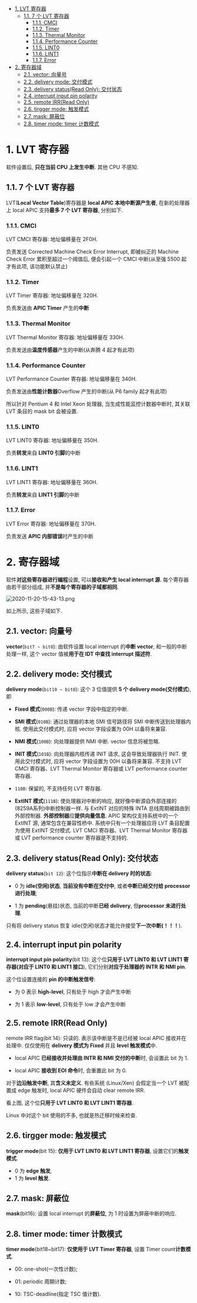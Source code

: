 <!-- @import "[TOC]" {cmd="toc" depthFrom=1 depthTo=6 orderedList=false} -->

<!-- code_chunk_output -->

- [1. LVT 寄存器](#1-lvt-寄存器)
  - [1.1. 7 个 LVT 寄存器](#11-7-个-lvt-寄存器)
    - [1.1.1. CMCI](#111-cmci)
    - [1.1.2. Timer](#112-timer)
    - [1.1.3. Thermal Monitor](#113-thermal-monitor)
    - [1.1.4. Performance Counter](#114-performance-counter)
    - [1.1.5. LINT0](#115-lint0)
    - [1.1.6. LINT1](#116-lint1)
    - [1.1.7. Error](#117-error)
- [2. 寄存器域](#2-寄存器域)
  - [2.1. vector: 向量号](#21-vector-向量号)
  - [2.2. delivery mode: 交付模式](#22-delivery-mode-交付模式)
  - [2.3. delivery status(Read Only): 交付状态](#23-delivery-statusread-only-交付状态)
  - [2.4. interrupt input pin polarity](#24-interrupt-input-pin-polarity)
  - [2.5. remote IRR(Read Only)](#25-remote-irrread-only)
  - [2.6. tirgger mode: 触发模式](#26-tirgger-mode-触发模式)
  - [2.7. mask: 屏蔽位](#27-mask-屏蔽位)
  - [2.8. timer mode: timer 计数模式](#28-timer-mode-timer-计数模式)

<!-- /code_chunk_output -->
# 1. LVT 寄存器

软件设置后, **只在当前 CPU 上发生中断**. 其他 CPU 不感知.

## 1.1. 7 个 LVT 寄存器

LVT(**Local Vector Table**)寄存器是 **local APIC 本地中断源产生者**, 在新的处理器上 local APIC 支持**最多 7 个 LVT 寄存器**, 分别如下.

### 1.1.1. CMCI

LVT CMCI 寄存器: 地址偏移量在 2F0H.

负责发送 Corrected Machine Check Error Interrupt, 即被纠正的 Machine Check Error 累积至超过一个阈值后, 便会引起一个 CMCI 中断(从至强 5500 起才有此项, 该功能默认禁止)

### 1.1.2. Timer

LVT Timer 寄存器: 地址偏移量在 320H.

负责发送由 **APIC Timer** 产生的**中断**

### 1.1.3. Thermal Monitor

LVT Thermal Monitor 寄存器: 地址偏移量在 330H.

负责发送由**温度传感器**产生的中断(从奔腾 4 起才有此项)

### 1.1.4. Performance Counter

LVT Performance Counter 寄存器: 地址偏移量在 340H.

负责发送由**性能计数器**Overflow 产生的中断(从 P6 family 起才有此项)

所以针对 Pentium 4 和 Intel Xeon 处理器, 当生成性能监控计数器中断时, 其关联 LVT 条目的 mask bit 会被设置.

### 1.1.5. LINT0

LVT LINT0 寄存器: 地址偏移量在 350H.

负责**转发**来自 **LINT0 引脚**的中断

### 1.1.6. LINT1

LVT LINT1 寄存器: 地址偏移量在 360H.

负责**转发**来自 **LINT1 引脚**的中断

### 1.1.7. Error

LVT Error 寄存器: 地址偏移量在 370H.

负责发送 **APIC 内部错误**时产生的中断

# 2. 寄存器域

软件**对这些寄存器进行编程**设置, 可以**接收和产生 local interrupt 源**. 每个寄存器由若干部分组成, 并**不是每个寄存器的子域都相同**.

![2020-11-20-15-43-13.png](./images/2020-11-20-15-43-13.png)

如上所示, 这些子域如下.

## 2.1. vector: 向量号

**vector**(`bit7 ~ bit0`): 由软件设置 local interrupt 的**中断 vector**, 和一般的中断处理一样, 这个 vector 值被**用于在 IDT 中查找 interrupt 描述符**.

## 2.2. delivery mode: 交付模式

**delivery mode**(`bit10 ~ bit8`): 这个 3 位值提供 **5 个 delivery mode(交付模式**), 即

* **Fixed 模式**(`000B`): 传递 vector 字段中指定的中断.

* **SMI 模式**(`010B`): 通过处理器的本地 SMI 信号路径将 SMI 中断传送到处理器内核. 使用此交付模式时, 应将 vector 字段设置为 00H 以备将来兼容.

* **NMI 模式**(`100B`): 向处理器提供 NMI 中断. vector 信息将被忽略.

* **INIT 模式**(`101B`): 向处理器内核传递 INIT 请求, 这会导致处理器执行 INIT. 使用此交付模式时, 应将 vector 字段设置为 00H 以备将来兼容. 不支持 LVT CMCI 寄存器、LVT Thermal Monitor 寄存器或 LVT performance counter 寄存器.

* `110B`: 保留的, 不支持任何 LVT 寄存器.

* **ExtINT 模式**(`111B`): 使处理器对中断的响应, 就好像中断源自外部连接的(8259A系列)中断控制器一样. 与 ExtINT 对应的特殊 INTA 总线周期被路由到外部控制器. **外部控制器**应**提供向量信息**. APIC 架构仅支持系统中的一个 ExtINT 源, 通常包含在兼容性桥中. 系统中只有一个处理器应将 LVT 条目配置为使用 ExtINT 交付模式. LVT CMCI 寄存器、LVT Thermal Monitor 寄存器或 LVT performance counter 寄存器是不支持的.

## 2.3. delivery status(Read Only): 交付状态

**delivery status**(`bit 12`): 这个位指示**中断在 delivery 时的状态**:

- 0 为 **idle(空闲)状态**, **当前没有中断在交付中**, 或者**中断已经交付给 processor 进行处理**;

- 1 为 **pending**(悬挂)状态, 当前的中断**已经 delivery**, 但**processor 未进行处理**.

只有将 delivery status 恢复 idle(空闲)状态才能允许接受**下一次中断(！！！**).

## 2.4. interrupt input pin polarity

**interrupt input pin polarity**(bit 13): 这个位**只用于 LVT LINT0 和 LVT LINT1 寄存器(对应于 LINT0 和 LINT1 接口**), 它们分别**对应于处理器的 INTR 和 NMI pin**.

这个位设置连接的 **pin 的中断触发信号**:

* 为 0 表示 **high\-level**, 只有处于 high 才会产生中断

* 为 1 表示 **low\-level**, 只有处于 low 才会产生中断

## 2.5. remote IRR(Read Only)

remote IRR flag(bit 14): 只读的. 表示该中断是不是已经被 local APIC 接收并在处理中. 仅仅使用在 **delivery 模式为 Fixed** 并且 **level 触发模式**中.

* local APIC **已经接收并处理由 INTR 和 NMI 交付的中断**时, 会设置此 bit 为 1.

* local APIC **接收到 EOI 命令**时, 会重置此 bit 为 0.

对于**边沿触发中断**, 其**含义未定义**. 有些系统 (Linux/Xen) 会假定当一个 LVT 被配置成 edge 触发时, local APIC 硬件会自动 clear remote IRR.

看上图, 这个位**只用于 LVT LINT0 和 LVT LINT1 寄存器**.

Linux 中对这个 bit 使用的不多, 也就是热迁移时候来检查.

## 2.6. tirgger mode: 触发模式

**trigger mode**(bit 15): **仅用于 LVT LINT0 和 LVT LINT1 寄存器**, 设置它们的**触发模式**.

- 0 为 **edge 触发**,
- 1 为 **level 触发**.

## 2.7. mask: 屏蔽位

**mask**(bit16): 设置 local interrupt 的**屏蔽位**, 为 1 时设置为屏蔽中断的响应.

## 2.8. timer mode: timer 计数模式

**timer mode**(bit18~bit17): **仅使用于 LVT Timer 寄存器**, 设置 Timer count**计数模式**.

* 00: one-shot(一次性计数);

* 01: periodic 周期计数;

* 10: TSC-deadline(指定 TSC 值计数).
